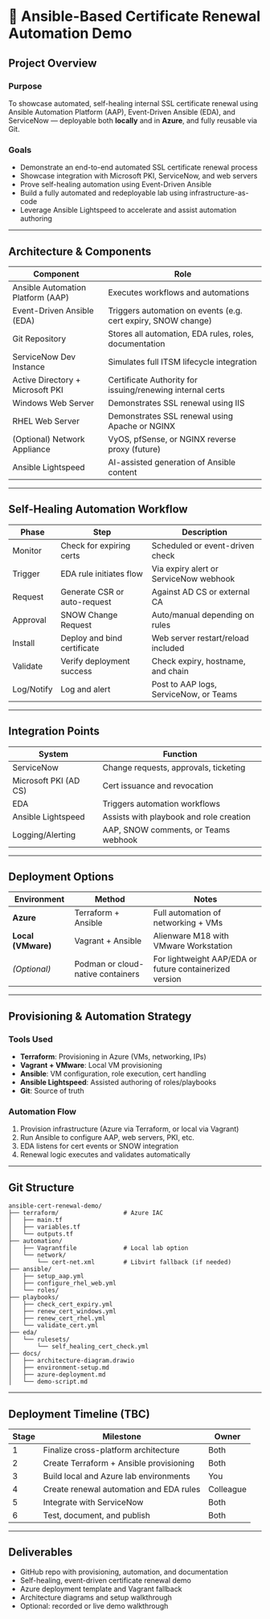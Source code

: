 
# 🔐 Ansible-Based Certificate Renewal Automation Demo

## Project Overview

### Purpose

To showcase automated, self-healing internal SSL certificate renewal using Ansible Automation Platform (AAP), Event-Driven Ansible (EDA), and ServiceNow — deployable both **locally** and in **Azure**, and fully reusable via Git.

### Goals

- Demonstrate an end-to-end automated SSL certificate renewal process
- Showcase integration with Microsoft PKI, ServiceNow, and web servers
- Prove self-healing automation using Event-Driven Ansible
- Build a fully automated and redeployable lab using infrastructure-as-code
- Leverage Ansible Lightspeed to accelerate and assist automation authoring

---

## Architecture & Components

| Component | Role |
|----------|------|
| Ansible Automation Platform (AAP) | Executes workflows and automations |
| Event-Driven Ansible (EDA) | Triggers automation on events (e.g. cert expiry, SNOW change) |
| Git Repository | Stores all automation, EDA rules, roles, documentation |
| ServiceNow Dev Instance | Simulates full ITSM lifecycle integration |
| Active Directory + Microsoft PKI | Certificate Authority for issuing/renewing internal certs |
| Windows Web Server | Demonstrates SSL renewal using IIS |
| RHEL Web Server | Demonstrates SSL renewal using Apache or NGINX |
| (Optional) Network Appliance | VyOS, pfSense, or NGINX reverse proxy (future) |
| Ansible Lightspeed | AI-assisted generation of Ansible content |

---

## Self-Healing Automation Workflow

| Phase | Step | Description |
|-------|------|-------------|
| Monitor | Check for expiring certs | Scheduled or event-driven check |
| Trigger | EDA rule initiates flow | Via expiry alert or ServiceNow webhook |
| Request | Generate CSR or auto-request | Against AD CS or external CA |
| Approval | SNOW Change Request | Auto/manual depending on rules |
| Install | Deploy and bind certificate | Web server restart/reload included |
| Validate | Verify deployment success | Check expiry, hostname, and chain |
| Log/Notify | Log and alert | Post to AAP logs, ServiceNow, or Teams |

---

## Integration Points

| System | Function |
|--------|----------|
| ServiceNow | Change requests, approvals, ticketing |
| Microsoft PKI (AD CS) | Cert issuance and revocation |
| EDA | Triggers automation workflows |
| Ansible Lightspeed | Assists with playbook and role creation |
| Logging/Alerting | AAP, SNOW comments, or Teams webhook |

---

## Deployment Options

| Environment | Method | Notes |
|-------------|--------|-------|
| **Azure** | Terraform + Ansible | Full automation of networking + VMs |
| **Local (VMware)** | Vagrant + Ansible | Alienware M18 with VMware Workstation |
| *(Optional)* | Podman or cloud-native containers | For lightweight AAP/EDA or future containerized version |

---

## Provisioning & Automation Strategy

### Tools Used

- **Terraform**: Provisioning in Azure (VMs, networking, IPs)
- **Vagrant + VMware**: Local VM provisioning
- **Ansible**: VM configuration, role execution, cert handling
- **Ansible Lightspeed**: Assisted authoring of roles/playbooks
- **Git**: Source of truth

### Automation Flow

1. Provision infrastructure (Azure via Terraform, or local via Vagrant)
2. Run Ansible to configure AAP, web servers, PKI, etc.
3. EDA listens for cert events or SNOW integration
4. Renewal logic executes and validates automatically

---

## Git Structure

```text
ansible-cert-renewal-demo/
├── terraform/                  # Azure IAC
│   ├── main.tf
│   ├── variables.tf
│   └── outputs.tf
├── automation/
│   ├── Vagrantfile             # Local lab option
│   └── network/
│       └── cert-net.xml        # Libvirt fallback (if needed)
├── ansible/
│   ├── setup_aap.yml
│   ├── configure_rhel_web.yml
│   └── roles/
├── playbooks/
│   ├── check_cert_expiry.yml
│   ├── renew_cert_windows.yml
│   ├── renew_cert_rhel.yml
│   └── validate_cert.yml
├── eda/
│   └── rulesets/
│       └── self_healing_cert_check.yml
├── docs/
│   ├── architecture-diagram.drawio
│   ├── environment-setup.md
│   ├── azure-deployment.md
│   └── demo-script.md
```

---

## Deployment Timeline (TBC)

| Stage | Milestone | Owner |
|-------|-----------|-------|
| 1 | Finalize cross-platform architecture | Both |
| 2 | Create Terraform + Ansible provisioning | Both |
| 3 | Build local and Azure lab environments | You |
| 4 | Create renewal automation and EDA rules | Colleague |
| 5 | Integrate with ServiceNow | Both |
| 6 | Test, document, and publish | Both |

---

## Deliverables

- GitHub repo with provisioning, automation, and documentation
- Self-healing, event-driven certificate renewal demo
- Azure deployment template and Vagrant fallback
- Architecture diagrams and setup walkthrough
- Optional: recorded or live demo walkthrough
